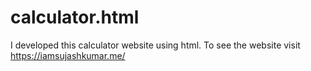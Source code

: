 # calculator.html
I developed this calculator website using html. To see the website visit https://iamsujashkumar.me/
